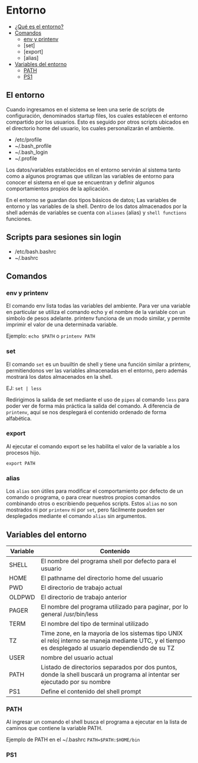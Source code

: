 # Entorno

- [¿Qué es el entorno?](#El-entorno)
- [Comandos](#comandos)
  - [env y printenv](#env-y-printenv)
  - [set]
  - [export]
  - [alias]
- [Variables del entorno](#Variables-del-entorno)
  - [PATH](#PATH)
  - [PS1](#PS1)

## El entorno

Cuando ingresamos en el sistema se leen una serie de scripts de configuración, denominados startup files, los cuales establecen el entorno compartido por los usuarios.
Esto es seguido por otros scripts ubicados en el directorio home del usuario, los cuales personalizarán el ambiente.

- /etc/profile
- ~/.bash_profile
- ~/.bash_login
- ~/.profile

Los datos/variables establecidos en el entorno servirán al sistema tanto como a algunos programas que utilizan las variables de entorno para conocer el sistema en el que se encuentran y definir algunos comportamientos propios de la aplicación.

En el entorno se guardan dos tipos básicos de datos; Las variables de entorno y las variables de la shell. Dentro de los datos almacenados por la shell además de variables se cuenta con `aliases` (alias) y `shell functions` funciones.

## Scripts para sesiones sin login

- /etc/bash.bashrc
- ~/.bashrc

## Comandos

### env y printenv

El comando env lista todas las variables del ambiente.
Para ver una variable en particular se utiliza el comando echo y el nombre de la variable con un simbolo de pesos adelante. printenv funciona de un modo similar, y permite imprimir el valor de una determinada variable.

Ejemplo: `echo $PATH` o `printenv PATH`

### set

El comando `set` es un buuiltin de shell y tiene una función similar a printenv, permitiendonos ver las variables almacenadas en el entorno, pero además mostrará los datos almacenados en la shell.

EJ: `set | less`

Redirigimos la salida de set mediante el uso de `pipes` al comando `less` para poder ver de forma más práctica la salida del comando. A diferencia de `printenv`, aquí se nos desplegará el contenido ordenado de forma alfabética.

### export

Al ejecutar el comando export se les habilita el valor de la variable a los procesos hijo.

`export PATH`

### alias

Los `alias` son útiles para modificar el comportamiento por defecto de un comando o programa, o para crear nuestros propios comandos combinando otros o escribiendo pequeños scripts. Estos `alias` no son mostrados ni por `printenv` ni por `set`, pero fácilmente pueden ser desplegados mediante el comando `alias` sin argumentos.

## Variables del entorno

| Variable | Contenido |
|----------|-----------|
| SHELL    | El nombre del programa shell por defecto para el usuario |
| HOME     | El pathname del directorio home del usuario |
| PWD | El directorio de trabajo actual |
| OLDPWD | El directorio de trabajo anterior |
| PAGER | El nombre del programa utilizado para paginar, por lo general /usr/bin/less |
| TERM | El nombre del tipo de terminal utilizado |
| TZ | Time zone, en la mayoria de los sistemas tipo UNIX el reloj interno se maneja mediante UTC, y el tiempo es desplegado al usuario dependiendo de su TZ |
| USER | nombre del usuario actual |
| PATH | Listado de directorios separados por dos puntos, donde la shell buscará un programa al intentar ser ejecutado por su nombre |
| PS1 | Define el contenido del shell prompt |

### PATH

Al ingresar un comando el shell busca el programa a ejecutar en la lista de caminos que contiene la variable PATH.

Ejemplo de PATH en el ~/.bashrc
`PATH=$PATH:$HOME/bin`

### PS1

